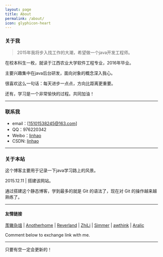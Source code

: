 ```yaml
---
layout: page
title: About
permalink: /about/
icon: glyphicon-heart
---
```


### 关于我

> 2015年我将步入找工作的大潮，希望做一个java开发工程师。   

在校本科生一枚，就读于江西农业大学软件工程专业，2016年毕业。   

主要兴趣集中在java后台研发，面向对象的概念深入我心。

很喜欢这么一句话：每天进步一点点，方向比距离更重要。  

还有，学习是一个非常愉快的过程。共同加油！   

---

### 联系我

* email：[15101538245@163.com]
* QQ：976220342
* Weibo：[linhao](http://weibo.com/3162317635/profile?topnav=1&wvr=6)
* CSDN: [linhao](http://blog.csdn.net/linhu007?viewmode=contents)

---

### 关于本站   

这个博客主要用于记录一下java学习路上的风景。

2015.12.11 | 搭建该网站。

通过搭建这个静态博客，学到最多的就是 Git 的语法了，现在对 Git 的操作越来越熟练了。  

---

#### 友情链接

[羡辙杂俎](http://zhangwenli.com/blog) \| [Anotherhome](https://www.anotherhome.net) \| [Reverland](http://reverland.org/) \| [ZhiLi](http://lizhipower.github.io/) \| [Simmer](http://simmer-jun.github.io/) \| [awthink](http://awthink.net/) \| [Aralic](http://aralic.github.io/)

Comment below to exchange link with me.  

---

只要有空一定会更新的！
